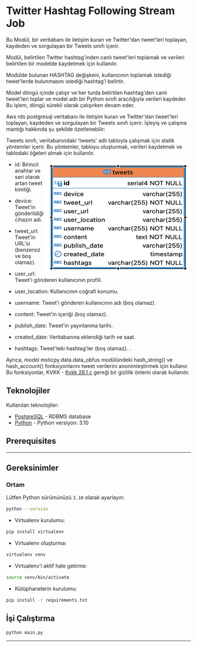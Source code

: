 # Twitter Hashtag Following Stream Job


Bu Modül, bir veritabanı ile iletişim kuran ve Twitter'dan tweet'leri toplayan, kaydeden ve sorgulayan bir Tweets sınıfı içerir. 

Modül, belirtilen Twitter hashtag'inden canlı tweet'leri toplamak ve verileri belirtilen bir modelde kaydetmek için kullanılır.

Modülde bulunan HASHTAG değişkeni, kullanıcının toplamak istediği tweet'lerde bulunmasını istediği hashtag'i belirtir.

Model döngü içinde çalışır ve her turda belirtilen hashtag'den canlı tweet'leri toplar ve model adlı bir Python sınıfı aracılığıyla verileri kaydeder. Bu işlem, döngü sürekli olarak çalışırken devam eder.


Aws rds postgresql veritabanı ile iletişim kuran ve Twitter'dan tweet'leri toplayan, kaydeden ve sorgulayan bir Tweets sınıfı içerir. İşleyiş ve çalışma mantığı hakkında şu şekilde özetlenebilir:

Tweets sınıfı, veritabanındaki 'tweets' adlı tabloyla çalışmak için statik yöntemler içerir. Bu yöntemler, tabloyu oluşturmak, verileri kaydetmek ve tablodaki öğeleri almak için kullanılır.


<img src="https://github.com/Teknofest-Nane-Limon/twitter_hashtag_following/blob/main/asserts/Screenshot_2023-03-26_at_18.36.48.png" alt="alt text" width="400" height="300" ALIGN=RIGHT>

- id: Birincil anahtar ve seri olarak artan tweet kimliği.
- device: Tweet'in gönderildiği cihazın adı.
- tweet_url: Tweet'in URL'si (benzersiz ve boş olamaz).
- user_url: Tweet'i gönderen kullanıcının profili.
- user_location: Kullanıcının coğrafi konumu.

- username: Tweet'i gönderen kullanıcının adı (boş olamaz).
- content: Tweet'in içeriği (boş olamaz).
- publish_date: Tweet'in yayınlanma tarihi.
- created_date: Veritabanına eklendiği tarih ve saat.
- hashtags: Tweet'teki hashtag'ler (boş olamaz).
.

Ayrıca, model msticpy.data.data_obfus modülündeki hash_string() ve hash_account() fonksiyonlarını tweet verilerini anonimleştirmek için kullanır. 
Bu fonksiyonlar, KVKK - [Kvkk 28.1 c]( https://www.mevzuat.gov.tr/mevzuatmetin/1.5.6698.pdf&ved=2ahUKEwjmnN6em5X-AhW2_7sIHa2-AXoQFnoECAsQAQ&usg=AOvVaw1Ypd0NDuD2xa79c6aOkabq) gereği bir gizlilik önlemi olarak kullanılır.



## Teknolojiler

Kullanılan teknolojiler:

- [PostgreSQL](https://www.postgresql.org/) - RDBMS database
- [Python](https://docs.python.org/3.10/) - Python versiyon: 3.10 

## Prerequisites

--- 


## Gereksinimler

### Ortam

Lütfen Python sürümünüzü `3.10` olarak ayarlayın:

```bash
python --version
```

- Virtualenv kurulumu:
```bash
pip install virtualenv
```
- Virtualenv oluşturma:
```bash
virtualenv venv
```
- Virtualenv'i aktif hale getirme:
```bash
source venv/bin/activate
```
- Kütüphanelerin kurulumu:
```bash
pip install -r requirements.txt
```

## İşi Çalıştırma

```python
python main.py
```

--- 

